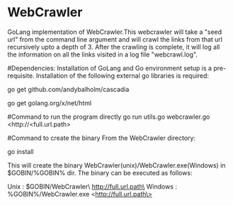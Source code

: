 # WebCrawler
GoLang implementation of WebCrawler.This webcrawler will take a "seed url" from the command line argument and will crawl the links from that url recursively upto a depth of 3. After the crawling is complete, it will log all the information on all the links visited in a log file "webcrawl.log".

#Dependencies:
Installation of GoLang and Go environment setup is a pre-requisite.
Installation of the following external go libraries is required:

go get github.com/andybalholm/cascadia

go get golang.org/x/net/html

#Command to run the program directly
go run utils.go webcrawler.go \<http://\<full.url.path\>

#Command to create the binary
From the WebCrawler directory:

go install

This will create the binary WebCrawler(unix)/WebCrawler.exe(Windows) in $GOBIN/%GOBIN% dir. The binary can be executed as follows:

Unix    : $GOBIN/WebCrawler\ <http://full.url.path\>
Windows : %GOBIN%/WebCrawler.exe \<http://full.url.path\>

